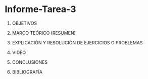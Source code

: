 # Informe-Tarea-3


1. OBJETIVOS



2. MARCO TEÓRICO (RESUMEN)


3. EXPLICACIÓN Y RESOLUCIÓN DE EJERCICIOS O PROBLEMAS


4. VIDEO


5. CONCLUSIONES



6. BIBLIOGRAFÍA

